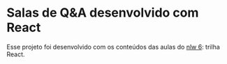 # Salas de Q&A desenvolvido com React

Esse projeto foi desenvolvido com os conteúdos das aulas do [nlw 6](https://nextlevelweek.com): trilha React.
